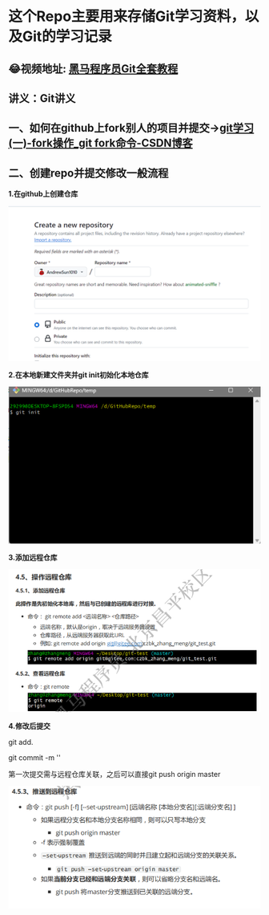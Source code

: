 # 这个Repo主要用来存储Git学习资料，以及Git的学习记录

## 😂视频地址: [黑马程序员Git全套教程](https://www.bilibili.com/video/BV1MU4y1Y7h5/?spm_id_from=333.999.0.0)

## 讲义：Git讲义

## 一、如何在github上fork别人的项目并提交->[git学习(一)-fork操作_git fork命令-CSDN博客](https://blog.csdn.net/qq_24295577/article/details/108373682)

## 二、创建repo并提交修改一般流程

**1.在github上创建仓库**

![img](picture\1707375264974.jpg)

**2.在本地新建文件夹并git init初始化本地仓库**

![img](picture\Snipaste_2024-02-08_14-56-13.png)

**3.添加远程仓库**

![img](picture\Snipaste_2024-02-08_14-58-16.png)

**4.修改后提交**

git add.

git commit -m ''

第一次提交需与远程仓库关联，之后可以直接git push origin master

![img](picture\Snipaste_2024-02-08_15-00-02.png)
